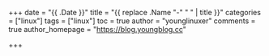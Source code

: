+++
date = "{{ .Date }}"
title = "{{ replace .Name "-" " " | title }}"
categories = ["linux"]
tags = ["linux"]
toc = true
author = "younglinuxer"
comments = true
author_homepage =  "https://blog.youngblog.cc"

+++